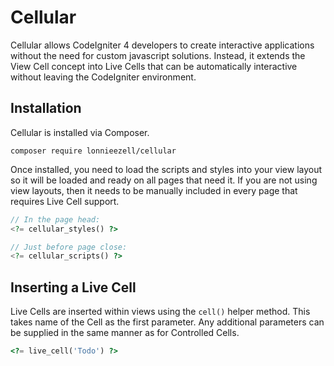 # Cellular

Cellular allows CodeIgniter 4 developers to create interactive applications without the need for custom javascript solutions. Instead, it extends the View Cell concept into Live Cells that can be automatically interactive without leaving the CodeIgniter environment.

## Installation

Cellular is installed via Composer.

```cli
composer require lonnieezell/cellular
```

Once installed, you need to load the scripts and styles into your view layout so it will be loaded and ready on all pages that need it. If you are not using view layouts, then it needs to be manually included in every page that requires Live Cell support.

```php
// In the page head:
<?= cellular_styles() ?>

// Just before page close:
<?= cellular_scripts() ?>
```

## Inserting a Live Cell

Live Cells are inserted within views using the `cell()` helper method. This takes name of the Cell as the first parameter. Any additional parameters can be supplied in the same manner as for Controlled Cells.

```php
<?= live_cell('Todo') ?>
```
